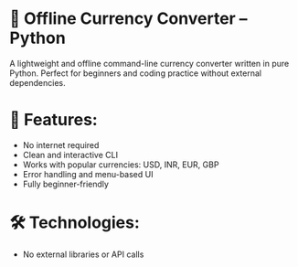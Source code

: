 # 💱 Offline Currency Converter – Python

A lightweight and offline command-line currency converter written in pure Python. Perfect for beginners and coding practice without external dependencies.

# 🌟 Features:

- No internet required
- Clean and interactive CLI
- Works with popular currencies: USD, INR, EUR, GBP
- Error handling and menu-based UI
- Fully beginner-friendly

# 🛠️ Technologies:

- No external libraries or API calls



